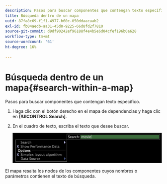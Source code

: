 ```yaml
---
description: Pasos para buscar componentes que contengan texto específico.
title: Búsqueda dentro de un mapa
uuid: 87fa8c69-f1f1-4977-b60c-050ddaacaab2
exl-id: fb04aedb-aa31-45d0-9225-66d8fd2f7810
source-git-commit: d9df90242ef96188f4e4b5e6d04cfef196b0a628
workflow-type: tm+mt
source-wordcount: '61'
ht-degree: 16%

---
```


# Búsqueda dentro de un mapa{#search-within-a-map}

Pasos para buscar componentes que contengan texto específico.

1. Haga clic con el botón derecho en el mapa de dependencias y haga clic en **[!UICONTROL Search]**.
1. En el cuadro de texto, escriba el texto que desee buscar.

   ![Información sobre los pasos](assets/vis_DependencyMap_Search.png)

El mapa resalta los nodos de los componentes cuyos nombres o parámetros contienen el texto de búsqueda.
